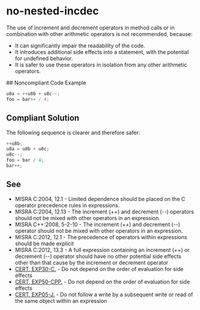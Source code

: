 # no-nested-incdec

The use of increment and decrement operators in method calls or in combination with other arithmetic operators is not recommended, because:

<ul>
  <li> It can significantly impair the readability of the code. </li>
  <li> It introduces additional side effects into a statement, with the potential for undefined behavior. </li>
  <li> It is safer to use these operators in isolation from any other arithmetic operators. </li>
</ul>
## Noncompliant Code Example

```typescript
u8a = ++u8b + u8c--;
foo = bar++ / 4;
```
## Compliant Solution

The following sequence is clearer and therefore safer:

```typescript
++u8b;
u8a = u8b + u8c;
u8c--;
foo = bar / 4;
bar++;
```
## See

<ul>
  <li> MISRA C:2004, 12.1 - Limited dependence should be placed on the C operator precedence rules in expressions. </li>
  <li> MISRA C:2004, 12.13 - The increment (++) and decrement (--) operators should not be mixed with other operators in an expression. </li>
  <li> MISRA C++:2008, 5-2-10 - The increment (++) and decrement (--) operator should not be mixed with other operators in an expression. </li>
  <li> MISRA C:2012, 12.1 - The precedence of operators within expressions should be made explicit </li>
  <li> MISRA C:2012, 13.3 - A full expression containing an increment (++) or decrement (--) operator should have no other potential side effects
  other than that cause by the increment or decrement operator </li>
  <li> <a href="https://www.securecoding.cert.org/confluence/x/ZwE">CERT, EXP30-C.</a> - Do not depend on the order of evaluation for side effects
  </li>
  <li> <a href="https://www.securecoding.cert.org/confluence/x/fYAyAQ">CERT, EXP50-CPP.</a> - Do not depend on the order of evaluation for side
  effects </li>
  <li> <a href="https://www.securecoding.cert.org/confluence/x/yQC7AQ">CERT, EXP05-J.</a> - Do not follow a write by a subsequent write or read of the
  same object within an expression </li>
</ul>

